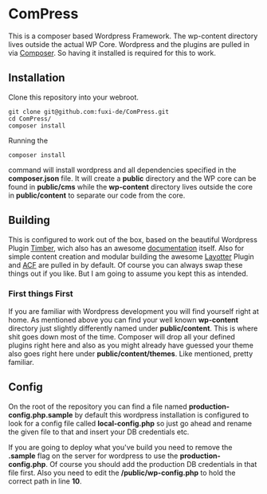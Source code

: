 # ComPress

This is a composer based Wordpress Framework. The wp-content directory lives outside the actual WP Core. Wordpress and the plugins are pulled in via [Composer](https://getcomposer.org/). So having it installed is required for this to work.

## Installation

Clone this repository into your webroot.

```shell
git clone git@github.com:fuxi-de/ComPress.git
cd ComPress/
composer install
```

Running the
```shell
composer install
```
command will install wordpress and all dependencies specified in the __composer.json__ file. It will create a __public__ directory and the WP core can be found in __public/cms__ while the __wp-content__ directory lives outside the core in __public/content__ to separate our code from the core.

## Building

This is configured to work out of the box, based on the beautiful Wordpress Plugin [Timber](https://www.upstatement.com/timber/), wich also has an awesome [documentation](https://timber.github.io/docs/) itself. Also for simple content creation and modular building the awesome [Layotter](http://docs.layotter.com/) Plugin and [ACF](https://www.advancedcustomfields.com/) are pulled in by default. Of course you can always swap these things out if you like. But I am going to assume you kept this as intended.

### First things First

If you are familiar with Wordpress development you will find yourself right at home. As mentioned above you can find your well known __wp-content__ directory just slightly differently named under __public/content__. This is where shit goes down most of the time. Composer will drop all your defined plugins right here and also as you might already have guessed your theme also goes right here under __public/content/themes__. Like mentioned, pretty familiar. 

## Config

On the root of the repository you can find a file named __production-config.php.sample__ by default this wordpress installation is configured to look for a config file called __local-config.php__ so just go ahead and rename the given file to that and insert your DB credentials etc.

If you are going to deploy what you've build you need to remove the __.sample__ flag on the server for wordpress to use the __production-config.php__. Of course you should add the production DB credentials in that file first. Also you need to edit the __/public/wp-config.php__ to hold the correct path in line __10__.
